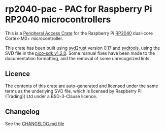 # rp2040-pac - PAC for Raspberry Pi RP2040 microcontrollers

This is a [Peripheral Access Crate] for the Raspberry Pi [RP2040] dual-core
Cortex-M0+ microcontroller.

[Peripheral Access Crate]: https://rust-embedded.github.io/book/start/registers.html
[RP2040]: https://datasheets.raspberrypi.org/rp2040/rp2040_datasheet.pdf

This crate has been built using [svd2rust] version 0.17 and [svdtools], using
the SVD file in the [pico-sdk v1.2.0]. Some manual fixes have been made to the
documentation formatting, and the removal of some unrecognized lints.

[svd2rust]: https://github.com/rust-embedded/svd2rust
[svdtools]: https://github.com/stm32-rs/svdtools
[pico-sdk v1.2.0]: https://github.com/raspberrypi/pico-sdk/blob/1.2.0/src/rp2040/hardware_regs/rp2040.svd

## Licence

The contents of this crate are auto-generated and licensed under the same terms
as the underlying SVD file, which is licensed by Raspberry Pi (Trading)) Ltd
under a BSD-3-Clause licence.

## Changelog

See the [CHANGELOG.md file]

[CHANGELOG.md file]: ./CHANGELOG.md
